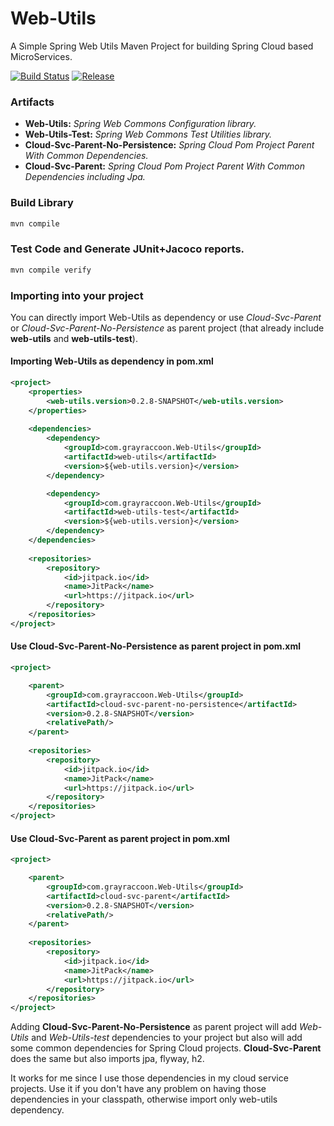 # Web-Utils
A Simple Spring Web Utils Maven Project for building Spring Cloud based MicroServices.


[![Build Status](https://gitlab.com/GrayRaccoon/grayraccoon.gitlab.io/badges/master/pipeline.svg)](
https://gitlab.com/herychemo/Web-Utils)
[![Release](https://jitpack.io/v/com.grayraccoon/Web-Utils.svg)](
https://jitpack.io/#com.grayraccoon/Web-Utils)


### Artifacts
* __Web-Utils:__
_Spring Web Commons Configuration library._
* __Web-Utils-Test:__
_Spring Web Commons Test Utilities library._
* __Cloud-Svc-Parent-No-Persistence:__
_Spring Cloud Pom Project Parent With Common Dependencies._
* __Cloud-Svc-Parent:__
_Spring Cloud Pom Project Parent With Common Dependencies including Jpa._


### Build Library

```bash
mvn compile
``` 

### Test Code and Generate JUnit+Jacoco reports.

```bash
mvn compile verify
```


### Importing into your project

You can directly import Web-Utils as dependency 
or use _Cloud-Svc-Parent_ or _Cloud-Svc-Parent-No-Persistence_ as parent project 
(that already include __web-utils__ and __web-utils-test__).

#### Importing Web-Utils as dependency in pom.xml
```xml
<project>
    <properties>
        <web-utils.version>0.2.8-SNAPSHOT</web-utils.version>
    </properties>
    
    <dependencies>
        <dependency>
            <groupId>com.grayraccoon.Web-Utils</groupId>
            <artifactId>web-utils</artifactId>
            <version>${web-utils.version}</version>
        </dependency>

        <dependency>
            <groupId>com.grayraccoon.Web-Utils</groupId>
            <artifactId>web-utils-test</artifactId>
            <version>${web-utils.version}</version>
        </dependency>
    </dependencies>
    
    <repositories>
        <repository>
            <id>jitpack.io</id>
            <name>JitPack</name>
            <url>https://jitpack.io</url>
        </repository>
    </repositories>
</project>
```

#### Use Cloud-Svc-Parent-No-Persistence as parent project in pom.xml
```xml
<project>

    <parent>
        <groupId>com.grayraccoon.Web-Utils</groupId>
        <artifactId>cloud-svc-parent-no-persistence</artifactId>
        <version>0.2.8-SNAPSHOT</version>
        <relativePath/>
    </parent>
    
    <repositories>
        <repository>
            <id>jitpack.io</id>
            <name>JitPack</name>
            <url>https://jitpack.io</url>
        </repository>
    </repositories>
</project>
```

#### Use Cloud-Svc-Parent as parent project in pom.xml
```xml
<project>

    <parent>
        <groupId>com.grayraccoon.Web-Utils</groupId>
        <artifactId>cloud-svc-parent</artifactId>
        <version>0.2.8-SNAPSHOT</version>
        <relativePath/>
    </parent>
    
    <repositories>
        <repository>
            <id>jitpack.io</id>
            <name>JitPack</name>
            <url>https://jitpack.io</url>
        </repository>
    </repositories>
</project>
```


Adding __Cloud-Svc-Parent-No-Persistence__ as parent project will 
add _Web-Utils_ and _Web-Utils-test_ dependencies to your project
but also will add some common dependencies for Spring Cloud projects.
__Cloud-Svc-Parent__ does the same but also imports jpa, flyway, h2. 

It works for me since I use those dependencies in my cloud service projects.
Use it if you don't have any problem on having 
those dependencies in your classpath, 
otherwise import only web-utils dependency.

